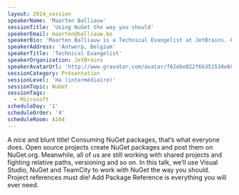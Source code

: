 ```yaml
---
layout: 2014_session
speakerName: 'Maarten Balliauw'
sessionTitle: 'Using NuGet the way you should'
speakerEmail: maarten@balliauw.be
speakerBio: 'Maarten Balliauw is a Technical Evangelist at JetBrains. His interests are all web: ASP.NET MVC, PHP and Windows Azure. Maarten also co-founded MyGet, hosting private NuGet feeds for teams. He''s a Microsoft Most Valuable Professional (MVP) for Windows Azure and an ASPInsider. He has published many articles in both PHP and .NET literature such as MSDN magazine and PHP architect. Maarten is a frequent speaker at various national and international events such as MIX (Las Vegas), TechDays, DPC, ... His blog can be found at http://blog.maartenballiauw.be.'
speakerAddress: 'Antwerp, Belgium'
speakerTitle: 'Technical Evangelist'
speakerOrganization: JetBrains
speakerAvatarUrl: 'http://www.gravatar.com/avatar/f62ebe822f6b351538e68cb2bbadefe9?size=200&default=mm'
sessionCategory: Présentation
sessionLevel: 'Ha (intermédiaire)'
sessionTopic: NuGet
sessionTags:
  - Microsoft
scheduleDay: '1'
scheduleOrder: '4'
scheduleRoom: A104
---
```


A nice and blunt title! Consuming NuGet packages, that’s what everyone does. Open source projects create NuGet packages and post them on NuGet.org. Meanwhile, all of us are still working with shared projects and fighting relative paths, versioning and so on. In this talk, we’ll use Visual Studio, NuGet and TeamCity to work with NuGet the way you should. Project references must die! Add Package Reference is everything you will ever need. 

